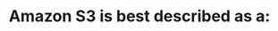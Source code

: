 ---
layout: answer
title: "Amazon S3 is best described as a:"
blurb: "Amazon S3 is a simple, key-based object store where the space is only limited by how much you can afford to use."
quid: 61
---